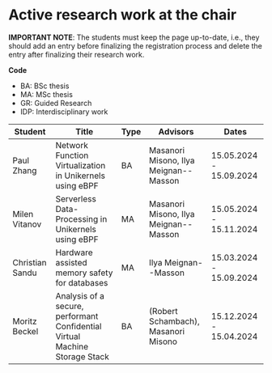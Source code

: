 # Active research work at the chair


**IMPORTANT NOTE**: The students must keep the page up-to-date, i.e., they should add an entry before finalizing the registration process and delete the entry after finalizing their research work.

**Code** 
  - BA: BSc thesis
  - MA: MSc thesis
  - GR: Guided Research
  - IDP: Interdisciplinary work

| Student            | Title                                                                                 | Type | Advisors          | Dates |
| ------------------ | ------------------------------------------------------------------------------------- | ---- | ----------------- | --------------- |
| Paul Zhang         |       Network Function Virtualization in Unikernels using eBPF                                   | BA   | Masanori Misono, Ilya Meignan--Masson | 15.05.2024 - 15.09.2024 |
| Milen Vitanov      |  Serverless Data-Processing in Unikernels using eBPF                                       | MA   | Masanori Misono, Ilya Meignan--Masson | 15.05.2024 - 15.11.2024 |
| Christian Sandu    | Hardware assisted memory safety for databases | MA | Ilya Meignan--Masson | 15.03.2024 - 15.09.2024 |
| Moritz Beckel      | Analysis of a secure, performant Confidential Virtual Machine Storage Stack | BA |(Robert Schambach), Masanori Misono | 15.12.2024 - 15.04.2024 |
